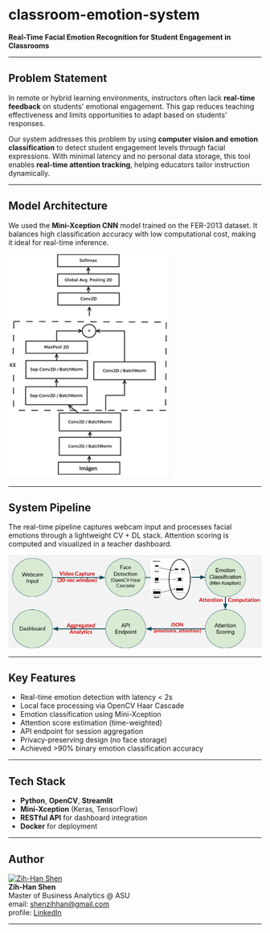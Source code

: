 # classroom-emotion-system

**Real-Time Facial Emotion Recognition for Student Engagement in Classrooms**

---

## **Problem Statement**

In remote or hybrid learning environments, instructors often lack **real-time feedback** on students' emotional engagement. This gap reduces teaching effectiveness and limits opportunities to adapt based on students' responses.

Our system addresses this problem by using **computer vision and emotion classification** to detect student engagement levels through facial expressions. With minimal latency and no personal data storage, this tool enables **real-time attention tracking**, helping educators tailor instruction dynamically.

---

## **Model Architecture**

We used the **Mini-Xception CNN** model trained on the FER-2013 dataset. It balances high classification accuracy with low computational cost, making it ideal for real-time inference.

![Model Architecture](model_architecture.png)

---

## **System Pipeline**

The real-time pipeline captures webcam input and processes facial emotions through a lightweight CV + DL stack. Attention scoring is computed and visualized in a teacher dashboard.

![System Pipeline](system_pipeline.png)

---

## **Key Features**

- Real-time emotion detection with latency < 2s
- Local face processing via OpenCV Haar Cascade
- Emotion classification using Mini-Xception
- Attention score estimation (time-weighted)
- API endpoint for session aggregation
- Privacy-preserving design (no face storage)
- Achieved >90% binary emotion classification accuracy

---

## **Tech Stack**

- **Python**, **OpenCV**, **Streamlit**
- **Mini-Xception** (Keras, TensorFlow)
- **RESTful API** for dashboard integration
- **Docker** for deployment

---

## **Author**

[![Zih-Han Shen](https://avatars.githubusercontent.com/shenzihhan?s=100)](https://github.com/shenzihhan)  
**Zih-Han Shen**  
Master of Business Analytics @ ASU  
email: shenzihhan@gmail.com  
profile: [LinkedIn](https://www.linkedin.com/in/zih-han-shen-552983286/)

---
